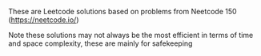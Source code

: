 These are Leetcode solutions based on problems from Neetcode 150 (https://neetcode.io/)

Note these solutions may not always be the most efficient in terms of time and space complexity, these are mainly for safekeeping